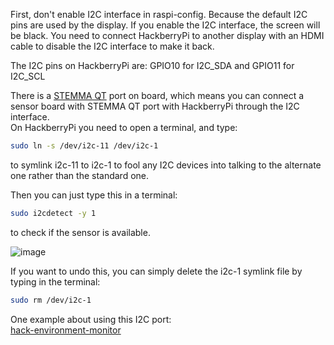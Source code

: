  First, don't enable I2C interface in raspi-config. Because the default I2C pins are used by the display. If you enable the I2C interface, the screen will be black. You need to connect HackberryPi to another display with an HDMI cable to disable the I2C interface to make it back.

The I2C pins on HackberryPi are: GPIO10 for I2C_SDA and GPIO11 for I2C_SCL  

There is a [STEMMA QT](https://learn.adafruit.com/introducing-adafruit-stemma-qt/what-is-stemma-qt) port on board, which means you can connect a sensor board with STEMMA QT port with HackberryPi through the I2C interface.  
On HackberryPi you need to open a terminal, and type:
``` sh
sudo ln -s /dev/i2c-11 /dev/i2c-1
```
to symlink i2c-11 to i2c-1 to fool any I2C devices into talking to the alternate one rather than the standard one.

Then you can just type this in a terminal:
``` sh
sudo i2cdetect -y 1
```
to check if the sensor is available.

![image](https://github.com/user-attachments/assets/f8abfa25-cc58-4e8e-89c7-4e42de650e48)

If you want to undo this, you can simply delete the i2c-1 symlink file by typing in the terminal:
``` sh
sudo rm /dev/i2c-1
```

One example about using this I2C port:  
[hack-environment-monitor](https://github.com/chriswilson2020/hack-environment-monitor/tree/main)
